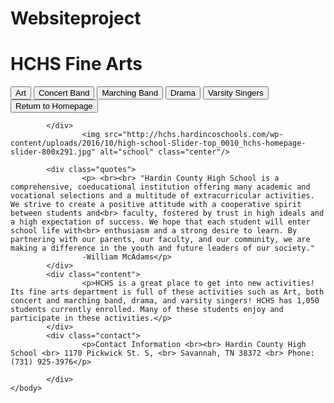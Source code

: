 # Websiteproject
<!DOCTYPE html>
<html>
  <head>
	<title>HCHS Fine Arts</title>
		<link href="./Homepage.css" type="text/css" rel="stylesheet">
  </head>
	<body>
		<h1>HCHS Fine Arts</h1>
			<div class="link">
					<a href="./hardinArt.html"><button>Art</button></a>
					<a href="./hardinConcertBand.html"><button>Concert Band</button></a>
					<a href="./hardinMarchingBand.html"><button>Marching Band</button></a>
					<a href="./hardinDrama.html"><button>Drama</button></a>
					<a href="./hardinVarsitySingers.html"><button>Varsity Singers</button></a>
					<a href="./hardinHomepage.html"><button>Return to Homepage</button></a>
	
			</div>
					<img src="http://hchs.hardincoschools.com/wp-content/uploads/2016/10/high-school-Slider-top_0010_hchs-homepage-slider-800x291.jpg" alt="school" class="center"/>
			
			<div class="quotes">
					<p> <br><br> "Hardin County High School is a comprehensive, coeducational institution offering many academic and vocational selections and a multitude of extracurricular activities. We strive to create a positive attitude with a cooperative spirit between students and<br> faculty, fostered by trust in high ideals and a high expectation of success. We hope that each student will enter school life with<br> enthusiasm and a strong desire to learn. By partnering with our parents, our faculty, and our community, we are making a difference in the youth and future leaders of our society."
					-William McAdams</p>
			</div>
			<div class="content">
					<p>HCHS is a great place to get into new activities! Its fine arts department is full of these activities such as Art, both concert and marching band, drama, and varsity singers! HCHS has 1,050 students currently enrolled. Many of these students enjoy and participate in these activities.</p>
			</div>
			<div class="contact">
					<p>Contact Information <br><br> Hardin County High School <br> 1170 Pickwick St. S, <br> Savannah, TN 38372 <br> Phone: (731) 925-3976</p>
	
			</div>
	</body>
</html>

